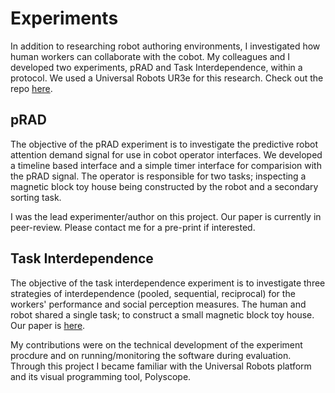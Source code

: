 # Experiments
In addition to researching robot authoring environments, I investigated how human workers can collaborate
with the cobot. My colleagues and I developed two experiments, pRAD and Task Interdependence,
within a protocol. We used a Universal Robots UR3e for this research. Check out the repo [here](https://github.com/Wisc-HCI/ITER).

## pRAD
The objective of the pRAD experiment is to investigate the predictive robot
attention demand signal for use in cobot operator interfaces. We developed a
timeline based interface and a simple timer interface for comparision with
the pRAD signal. The operator is responsible for two tasks; inspecting a magnetic
block toy house being constructed by the robot and a secondary sorting task.

I was the lead experimenter/author on this project. Our paper is currently in
peer-review. Please contact me for a pre-print if interested.

## Task Interdependence
The objective of the task interdependence experiment is to investigate three strategies
of interdependence (pooled, sequential, reciprocal) for the workers' performance and social
perception measures. The human and robot shared a single task; to construct a small
magnetic block toy house. Our paper is [here](https://ieeexplore.ieee.org/document/9223555).

My contributions were on the technical development of the experiment procdure
and on running/monitoring the software during evaluation. Through this project
I became familiar with the Universal Robots platform and its visual programming
tool, Polyscope.
